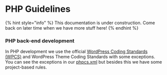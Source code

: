 # PHP Guidelines

{% hint style="info" %}
This documentation is under construction. Come back on later time when we have more stuff here!
{% endhint %}

### PHP back-end development <a href="#taustakehitys" id="taustakehitys"></a>

In PHP development we use the official [WordPress Coding Standards (WPCS)](https://make.wordpress.org/core/handbook/best-practices/coding-standards/php/) and WordPress Theme Coding Standards with some exceptions. You can see the exceptions in our [phpcs.xml](https://github.com/digitoimistodude/air-light/blob/master/phpcs.xml) but besides this we have some project-based rules.
